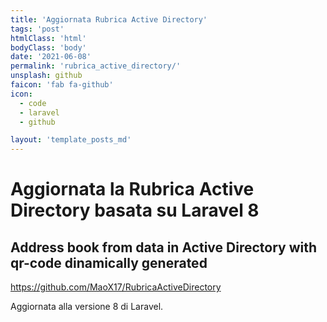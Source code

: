 ```yaml
---
title: 'Aggiornata Rubrica Active Directory'
tags: 'post'
htmlClass: 'html'
bodyClass: 'body'
date: '2021-06-08'
permalink: 'rubrica_active_directory/'
unsplash: github
faicon: 'fab fa-github'
icon:
  - code
  - laravel
  - github

layout: 'template_posts_md'
---
```


# Aggiornata la Rubrica Active Directory basata su Laravel 8

## Address book from data in Active Directory with qr-code dinamically generated

https://github.com/MaoX17/RubricaActiveDirectory

Aggiornata alla versione 8 di Laravel.
